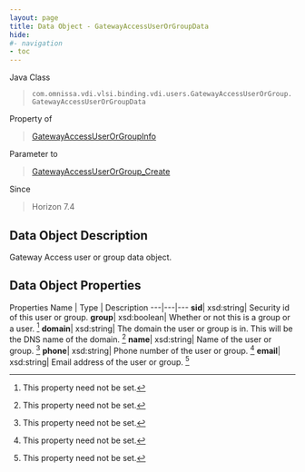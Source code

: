 ```yaml
---
layout: page
title: Data Object - GatewayAccessUserOrGroupData
hide:
#- navigation
- toc
---
```






Java Class
> `com.omnissa.vdi.vlsi.binding.vdi.users.GatewayAccessUserOrGroup.GatewayAccessUserOrGroupData`

Property of
> [GatewayAccessUserOrGroupInfo](vdi.users.GatewayAccessUserOrGroup.GatewayAccessUserOrGroupInfo.md#field_detail)

Parameter to
> [GatewayAccessUserOrGroup_Create](vdi.users.GatewayAccessUserOrGroup.md#create)

Since
> Horizon 7.4


## Data Object Description

Gateway Access user or group data object.

## Data Object Properties
Properties
Name |  Type |  Description
---|---|---
**sid**|  xsd:string|  Security id of this user or group.
**group**|  xsd:boolean|  Whether or not this is a group or a user. [^1]
**domain**|  xsd:string|  The domain the user or group is in. This will be the DNS name of the domain. [^1]
**name**|  xsd:string|  Name of the user or group. [^1]
**phone**|  xsd:string|  Phone number of the user or group. [^1]
**email**|  xsd:string|  Email address of the user or group. [^1]
 


 


[^1]: This property need not be set.
